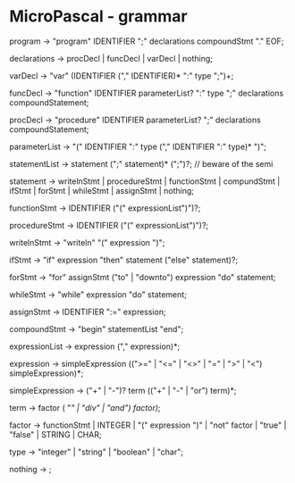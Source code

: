 # MicroPascal - grammar

program -> "program" IDENTIFIER ";" declarations compoundStmt "." EOF;

declarations -> procDecl | funcDecl | varDecl | nothing;

varDecl -> "var" (IDENTIFIER ("," IDENTIFIER)* ":" type ";")+;

funcDecl -> "function" IDENTIFIER parameterList? ":" type ";" declarations compoundStatement;

procDecl -> "procedure" IDENTIFIER parameterList? ";" declarations compoundStatement;

parameterList -> "(" IDENTIFIER ":" type ("," IDENTIFIER ":" type)* ")";

statementList -> statement (";" statement)* (";")?; // beware of the semi

statement -> writelnStmt | procedureStmt | functionStmt | compundStmt | ifStmt | forStmt | whileStmt | assignStmt | nothing;

functionStmt -> IDENTIFIER ("(" expressionList")")?;

procedureStmt -> IDENTIFIER ("(" expressionList")")?;

writelnStmt -> "writeln" "(" expression ")";

ifStmt -> "if" expression "then" statement ("else" statement)?;

forStmt -> "for" assignStmt ("to" | "downto") expression "do" statement;

whileStmt -> "while" expression "do" statement;

assignStmt -> IDENTIFIER ":=" expression;

compoundStmt -> "begin" statementList "end";

expressionList -> expression ("," expression)*;

expression -> simpleExpression ((">=" | "<=" | "<>" | "=" | ">" | "<") simpleExpression)*;

simpleExpression -> ("+" | "-")? term (("+" | "-" | "or") term)*;

term -> factor ( "*" | "div" | "and") factor)*;

factor -> functionStmt | INTEGER | "(" expression ")" | "not" factor | "true" | "false" | STRING | CHAR;

type -> "integer" | "string" | "boolean" | "char";

nothing -> ;
